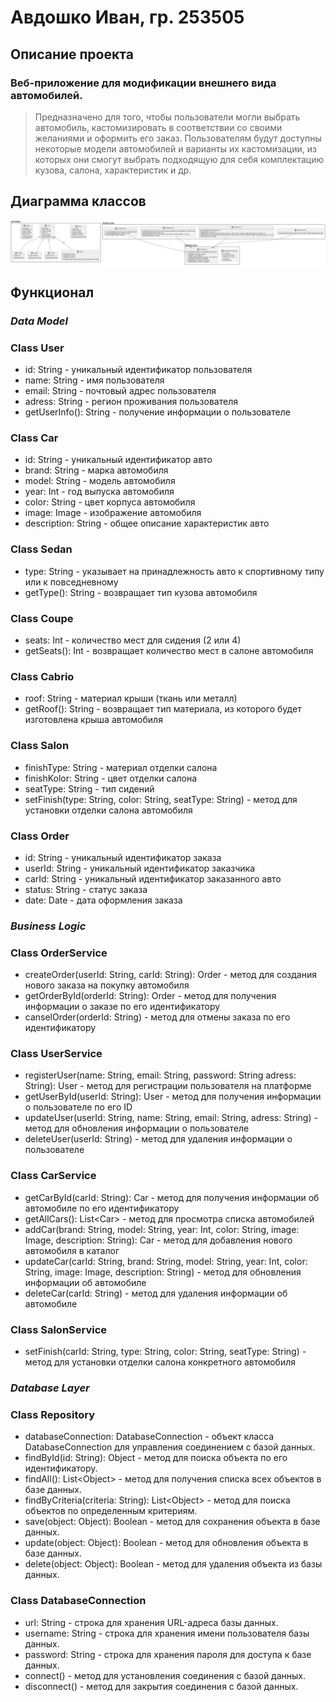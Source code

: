 # Авдошко Иван, гр. 253505

## Описание проекта
### Веб-приложение для модификации внешнего вида автомобилей.
 >Предназначено для того, чтобы пользователи могли выбрать автомобиль, кастомизировать в соответствии со своими желаниями и оформить его заказ. Пользователям будут доступны некоторые модели автомобилей и варианты их кастомизации, из которых они смогут выбрать подходящую для себя комплектацию кузова, салона, характеристик и др.

 ## Диаграмма классов
![Диаграмма классов](class_diogramm.png)

 ## Функционал
 ### ___Data Model___
 ### Class User
 * id: String - уникальный идентификатор пользователя
 * name: String - имя пользователя
 * email: String - почтовый адрес пользователя
 * adress: String - регион проживания пользователя
 * getUserInfo(): String - получение информации о пользователе

 ### Class Car
 * id: String - уникальный идентификатор авто
 * brand: String - марка автомобиля
 * model: String - модель автомобиля
 * year: Int - год выпуска автомобиля
 * color: String - цвет корпуса автомобиля
 * image: Image - изображение автомобиля
 * description: String - общее описание характеристик авто
### Class Sedan
* type: String - указывает на принадлежность авто к спортивному типу или к повседневному
* getType(): String - возвращает тип кузова автомобиля
### Class Coupe
* seats: Int - количество мест для сидения (2 или 4)
* getSeats(): Int - возвращает количество мест в салоне автомобиля
### Class Cabrio
* roof: String - материал крыши (ткань или металл)
* getRoof(): String - возвращает тип материала, из которого будет изготовлена крыша автомобиля
### Class Salon 
* finishType: String - материал отделки салона
* finishKolor: String - цвет отделки салона
* seatType: String - тип сидений
* setFinish(type: String, color: String, seatType: String) - метод для установки отделки салона автомобиля
### Class Order
* id: String - уникальный идентификатор заказа
* userId: String - уникальный идентификатор заказчика
* carId: String - уникальный идентификатор заказанного авто
* status: String - статус заказа
* date: Date - дата оформления заказа

### ___Business Logic___
### Class OrderService
* createOrder(userId: String, carId: String): Order - метод для создания нового заказа на покупку автомобиля
* getOrderById(orderId: String): Order - метод для получения информации о заказе по его идентификатору
* canselOrder(orderId: String) - метод для отмены заказа по его идентификатору  
### Class UserService
* registerUser(name: String, email: String, password: String adress: String): User - метод для регистрации пользователя на платформе
* getUserById(userId: String): User - метод для получения информации о пользователе по его ID
* updateUser(userId: String, name: String, email: String, adress: String) - метод для обновления информации о пользователе
* deleteUser(userId: String) - метод для удаления информации о пользователе
### Class CarService
* getCarById(carId: String): Car - метод для получения информации об автомобиле по его идентификатору
* getAllCars(): List\<Car> - метод для просмотра списка автомобилей
* addCar(brand: String, model: String, year: Int, color: String, image: Image, description: String): Car - метод для добавления нового автомобиля в каталог
* updateCar(carId: String, brand: String, model: String, year: Int, color: String, image: Image, description: String) - метод для обновления информации об автомобиле
* deleteCar(carId: String) - метод для удаления информации об автомобиле
### Class SalonService
* setFinish(carId: String, type: String, color: String, seatType: String) - метод  для установки отделки салона конкретного автомобиля
### ___Database Layer___
### Class Repository

* databaseConnection: DatabaseConnection - объект класса DatabaseConnection для управления соединением с базой данных.
* findById(id: String): Object - метод для поиска объекта по его идентификатору.
* findAll(): List\<Object> - метод для получения списка всех объектов в базе данных.
* findByCriteria(criteria: String): List\<Object> - метод для поиска объектов по определенным критериям.
* save(object: Object): Boolean - метод для сохранения объекта в базе данных.
* update(object: Object): Boolean - метод для обновления объекта в базе данных.
* delete(object: Object): Boolean - метод для удаления объекта из базы данных.

### Class DatabaseConnection

* url: String - строка для хранения URL-адреса базы данных.
* username: String - строка для хранения имени пользователя базы данных.
* password: String - строка для хранения пароля для доступа к базе данных.
* connect() - метод для установления соединения с базой данных.
* disconnect() - метод для закрытия соединения с базой данных.

